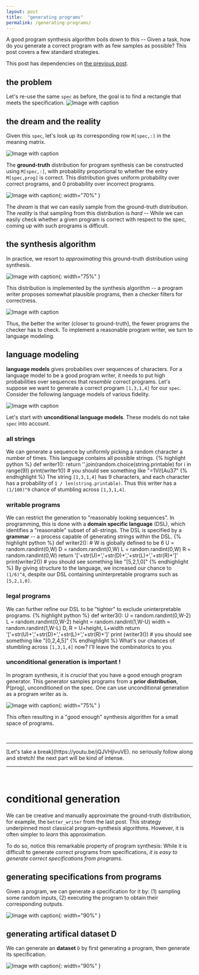 ```yaml
---
layout: post
title:  "generating programs"
permalink: /generating-programs/
---
```


A good program synthesis algorithm boils down to this -- Given a task, how do you generate a correct program with as few samples as possible? This post covers a few standard strategies.

This post has dependencies on [the previous post](/program-synthesis-primer/typical-synthesis-problem/).

## the problem
Let's re-use the same `spec` as before, the goal is to find a rectangle that meets the specification.
![Image with caption](/program-synthesis-primer/assets/generating-programs/spec.png "icons created by Freepik - Flaticon, monkik")


## the dream and the reality

Given this `spec`, let's look up its corresponding row `M[spec,:]` in the meaning matrix.

![Image with caption](/program-synthesis-primer/assets/generating-programs/a-row.png)

The **ground-truth** distribution for program synthesis can be constructed using `M[spec,:]`, with probability proportional to whether the entry `M[spec,prog]` is correct. This distribution gives uniform probability over correct programs, and 0 probability over incorrect programs.

![Image with caption](/program-synthesis-primer/assets/generating-programs/ground-truth.png ){: width="70%" }

The _dream_ is that we can easily sample from the ground-truth distribution. The _reality_ is that sampling from this distribution is _hard_ -- While we can easily check whether a given program is correct with respect to the spec, coming up with such programs is difficult. 

## the synthesis algorithm

In practice, we resort to _approximating_ this ground-truth distribution using synthesis.

![Image with caption](/program-synthesis-primer/assets/generating-programs/approximate.png ){: width="75%" }

This distribution is implemented by the synthesis algorithm -- a program writer proposes somewhat plausible programs, then a checker filters for correctness. 

![Image with caption](/program-synthesis-primer/assets/synthesis-problem/synthesizer-gut.png )

Thus, the better the writer (closer to ground-truth), the fewer programs the checker has to check. To implement a reasonable program writer, we turn to language modeling.

## language modeling

 **language models** gives probabilies over sequences of characters. For a language model to be a good program writer, it needs to put high probabilities over sequences that _resemble_ correct programs. Let's suppose we want to generate a correct program `[1,3,1,4]` for our `spec`. Consider the following language models of various fidelity. 

![Image with caption](/program-synthesis-primer/assets/generating-programs/language-modeling.png )

Let's start with **unconditional language models**. These models do not take `spec` into account.

### all strings
We can generate a sequence by uniformly picking a random character a number of times. This language contains all possible strings.
{% highlight python %}
def writer1():
    return ''.join(random.choice(string.printable) for i in range(9))
print(writer1()) # you should see something like "=1Vi![Au37"
{% endhighlight %}
The string `[1,3,1,4]` has 9 characters, and each character has a probability of `1 / len(string.printable)`. Thus this writer has a `(1/100)^9` chance of stumbling across `[1,3,1,4]`.

### writable programs
We can restrict the generation to "reasonably looking sequences". In programming, this is done with a **domain specific language** (DSL), which identifies a "reasonable" subset of all-strings. The DSL is specified by a **grammar** -- a process capable of generating strings within the DSL.
{% highlight python %}
def writer2():
    # W is globally defined to be 6
    U = random.randint(0,W)
    D = random.randint(0,W)
    L = random.randint(0,W)
    R = random.randint(0,W)
    return '['+str(U)+','+str(D)+','+str(L)+','+str(R)+']'
print(writer2()) # you should see something like "[5,2,1,0]"
{% endhighlight %}
By giving structure to the language, we increased our chance to `(1/6)^4`, despite our DSL containing uninterpretable programs such as `[5,2,1,0]`.

### legal programs
We can further refine our DSL to be "tighter" to exclude uninterpretable programs. 
{% highlight python %}
def writer3():
    U = random.randint(0,W-2)
    L = random.randint(0,W-2)
    height = random.randint(1,W-U)
    width = random.randint(1,W-L)
    D, R = U+height, L+width
    return '['+str(U)+','+str(D)+','+str(L)+','+str(R)+']'
print (writer3()) # you should see something like "[0,2,4,5]"
{% endhighlight %}
What's our chances of stumbling across `[1,3,1,4]` now? I'll leave the combinatorics to you. 

### unconditional generation is important !
In program synthesis, it is _crucial_ that you have a good enough program generator. This generator samples programs from a **prior distribution**, P(prog), unconditioned on the spec. One can use unconditional generation as a program writer as is.

![Image with caption](/program-synthesis-primer/assets/generating-programs/prior-synthesis.png ){: width="75%" }

This often resulting in a "good enough" synthesis algorithm for a small space of programs.

<br>
<hr>
[Let's take a break](https://youtu.be/jQJVHjlvuVE). no seriously follow along and stretch! the next part will be kind of intense.
<hr>
<br>

# conditional generation

We can be creative and manually approximate the ground-truth distribution, for example, the `better_writer` from the last post. This strategy underpinned most classical program-synthesis algorithms. However, it is often simpler to _learn_ this approximation. 

To do so, notice this remarkable property of program synthesis: While it is difficult to generate correct programs from specifications, _it is easy to generate correct specifications from programs_.

## generating specifications from programs
Given a program, we can generate a specification for it by: (1) sampling some random inputs, (2) executing the program to obtain their corresponding outputs.

![Image with caption](/program-synthesis-primer/assets/generating-programs/sampling-spec.png ){: width="90%" }

## generating artifical dataset **D**

We can generate an **dataset** `D` by first generating a program, then generate its specification.

![Image with caption](/program-synthesis-primer/assets/generating-programs/generate-d.png ){: width="90%" }
